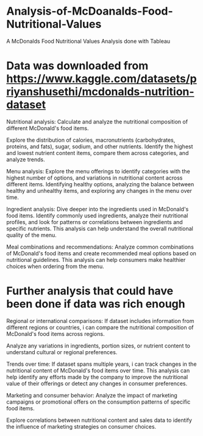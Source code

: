 # Analysis-of-McDoanalds-Food-Nutritional-Values
A McDonalds Food Nutritional Values Analysis done with Tableau
# Data was downloaded from https://www.kaggle.com/datasets/priyanshusethi/mcdonalds-nutrition-dataset

Nutritional analysis: Calculate and analyze the nutritional composition of different McDonald's food items. 

Explore the distribution of calories, macronutrients (carbohydrates, proteins, and fats), sugar, sodium, and other nutrients. Identify the highest and lowest nutrient content items, compare them across categories, and analyze trends.

Menu analysis: Explore the menu offerings to identify categories with the highest number of options, and variations in nutritional content across different items. Identifying healthy options, analyzing the balance between healthy and unhealthy items, and exploring any changes in the menu over time.

Ingredient analysis: Dive deeper into the ingredients used in McDonald's food items. Identify commonly used ingredients, analyze their nutritional profiles, and look for patterns or correlations between ingredients and specific nutrients. This analysis can help understand the overall nutritional quality of the menu.

Meal combinations and recommendations: Analyze common combinations of McDonald's food items and create recommended meal options based on nutritional guidelines. This analysis can help consumers make healthier choices when ordering from the menu.

# Further analysis that could have been done if data was rich enough

Regional or international comparisons: If dataset includes information from different regions or countries, i can compare the nutritional composition of McDonald's food items across regions. 

Analyze any variations in ingredients, portion sizes, or nutrient content to understand cultural or regional preferences.

Trends over time: If dataset spans multiple years, i can track changes in the nutritional content of McDonald's food items over time. This analysis can help identify any efforts made by the company to improve the nutritional value of their offerings or detect any changes in consumer preferences.

Marketing and consumer behavior: Analyze the impact of marketing campaigns or promotional offers on the consumption patterns of specific food items.

Explore correlations between nutritional content and sales data to identify the influence of marketing strategies on consumer choices.

